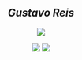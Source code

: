 <h2 align="center">
  <em>Gustavo Reis</em>
</h2>

<p align="center">
    <img src="https://github-readme-stats.vercel.app/api/top-langs/?username=beyondbirthday737&layout=compact&theme=radical"/>
</p>

<p align="center">
  <img align="center" src="https://img.shields.io/badge/Ethical%20Hacker-141321?style=flat-square&logo=Red-Hat"/>
  <img align="center" src="https://img.shields.io/badge/Developer-141321?style=flat-square&logo=homebrew"/>
</p>
